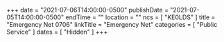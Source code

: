 +++
date = "2021-07-06T14:00:00-0500"
publishDate = "2021-07-05T14:00:00-0500"
endTime = ""
location = ""
ncs = [ "KE0LDS" ]
title = "Emergency Net 0706"
linkTitle = "Emergency Net"
categories = [ "Public Service" ]
dates = [ "Hidden" ]
+++
